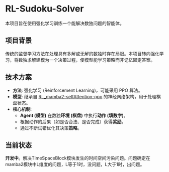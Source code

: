# RL-Sudoku-Solver

本项目旨在使用强化学习训练一个能解决数独问题的智能体。

## 项目背景

传统的监督学习方法在处理具有多解或无解的数独时存在局限。本项目转向强化学习，将数独求解建模为一个决策过程，使模型能学习策略而非记忆固定答案。

## 技术方案

-   **方法**: 强化学习 (Reinforcement Learning)，可能采用 PPO 算法。
-   **模型**: 继承自 [RL_mamba2-selfAttention-ppo](https://github.com/xxxxx23124/RL_mamba2-selfAttention-ppo.git) 的神经网络架构，用于处理棋盘状态。
-   **核心机制**:
    -   **Agent (模型)** 在数独**环境 (棋盘)** 中执行**动作 (填数字)**。
    -   根据动作的后果（如是否合法、是否完成）获得**奖励**。
    -   通过不断试错优化其决策**策略**。

## 当前状态

**开发中**。解决TimeSpaceBlock模块发生的时间空间污染问题。问题确定在mamba2模块中L维度的问题，L等于1时，没问题，L大于1时，出问题。